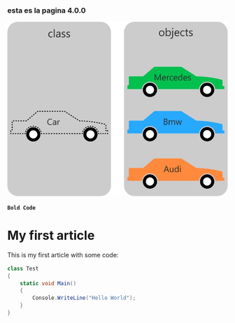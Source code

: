 ### esta es la pagina 4.0.0

![ClaseyObjetos](./imagenes/OOP-Class-and-Object.jpg)


**`Bold Code`**




# My first article

This is my first article with some code:

```csharp
class Test
{
    static void Main()
    {
        Console.WriteLine("Hello World");
    }
}
```
